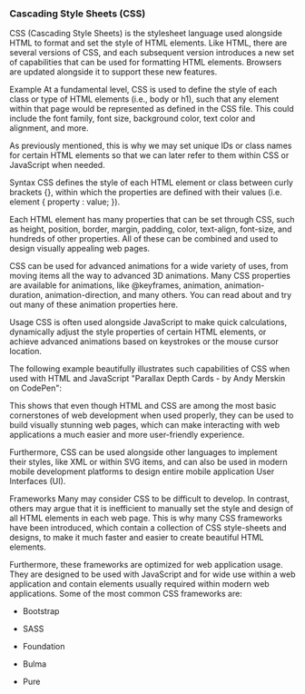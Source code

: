 <h3>Cascading Style Sheets (CSS)</h3>

CSS (Cascading Style Sheets) is the stylesheet language used alongside HTML to format and set the style of HTML elements. Like HTML, there are several versions of CSS, and each subsequent version introduces a new set of capabilities that can be used for formatting HTML elements. Browsers are updated alongside it to support these new features.

Example
At a fundamental level, CSS is used to define the style of each class or type of HTML elements (i.e., body or h1), such that any element within that page would be represented as defined in the CSS file. This could include the font family, font size, background color, text color and alignment, and more.

As previously mentioned, this is why we may set unique IDs or class names for certain HTML elements so that we can later refer to them within CSS or JavaScript when needed.

Syntax
CSS defines the style of each HTML element or class between curly brackets {}, within which the properties are defined with their values (i.e. element { property : value; }).

Each HTML element has many properties that can be set through CSS, such as height, position, border, margin, padding, color, text-align, font-size, and hundreds of other properties. All of these can be combined and used to design visually appealing web pages.

CSS can be used for advanced animations for a wide variety of uses, from moving items all the way to advanced 3D animations. Many CSS properties are available for animations, like @keyframes, animation, animation-duration, animation-direction, and many others. You can read about and try out many of these animation properties here.

Usage
CSS is often used alongside JavaScript to make quick calculations, dynamically adjust the style properties of certain HTML elements, or achieve advanced animations based on keystrokes or the mouse cursor location.

The following example beautifully illustrates such capabilities of CSS when used with HTML and JavaScript "Parallax Depth Cards - by Andy Merskin on CodePen":

This shows that even though HTML and CSS are among the most basic cornerstones of web development when used properly, they can be used to build visually stunning web pages, which can make interacting with web applications a much easier and more user-friendly experience.

Furthermore, CSS can be used alongside other languages to implement their styles, like XML or within SVG items, and can also be used in modern mobile development platforms to design entire mobile application User Interfaces (UI).

Frameworks
Many may consider CSS to be difficult to develop. In contrast, others may argue that it is inefficient to manually set the style and design of all HTML elements in each web page. This is why many CSS frameworks have been introduced, which contain a collection of CSS style-sheets and designs, to make it much faster and easier to create beautiful HTML elements.

Furthermore, these frameworks are optimized for web application usage. They are designed to be used with JavaScript and for wide use within a web application and contain elements usually required within modern web applications. Some of the most common CSS frameworks are:

- Bootstrap

- SASS

- Foundation

- Bulma

- Pure

